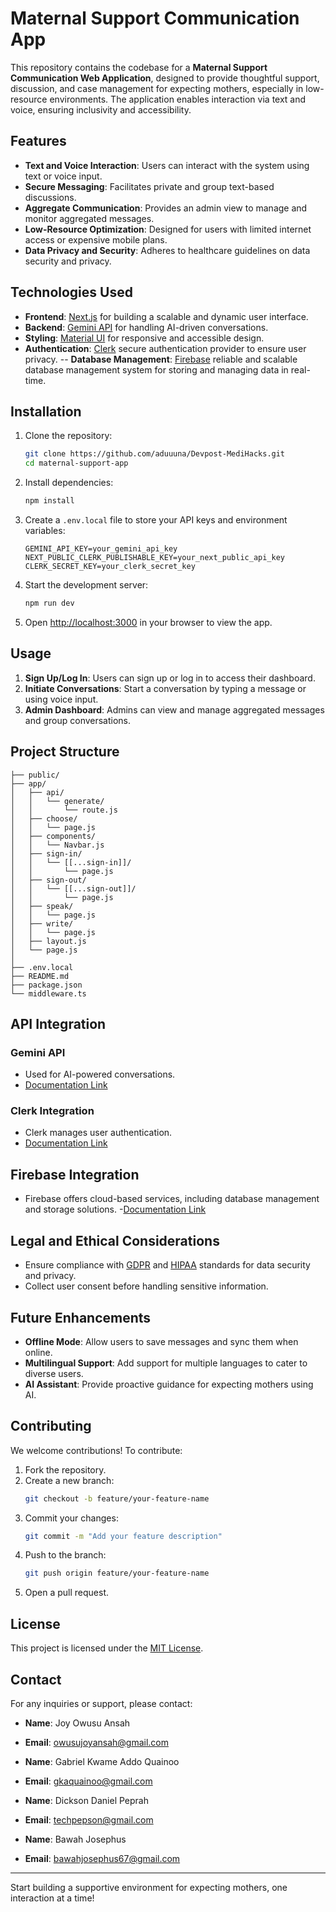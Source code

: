 # Maternal Support Communication App

This repository contains the codebase for a **Maternal Support Communication Web Application**, designed to provide thoughtful support, discussion, and case management for expecting mothers, especially in low-resource environments. The application enables interaction via text and voice, ensuring inclusivity and accessibility.

## Features

- **Text and Voice Interaction**: Users can interact with the system using text or voice input.
- **Secure Messaging**: Facilitates private and group text-based discussions.
- **Aggregate Communication**: Provides an admin view to manage and monitor aggregated messages.
- **Low-Resource Optimization**: Designed for users with limited internet access or expensive mobile plans.
- **Data Privacy and Security**: Adheres to healthcare guidelines on data security and privacy.

## Technologies Used

- **Frontend**: [Next.js](https://nextjs.org/) for building a scalable and dynamic user interface.
- **Backend**: [Gemini API](https://gemini-docs-link.com) for handling AI-driven conversations.
- **Styling**: [Material UI](https://mui.com/) for responsive and accessible design.
- **Authentication**: [Clerk](https://clerk.com)  secure authentication provider to ensure user privacy.
-- **Database Management**: [Firebase](https://firebase.google.com) reliable and scalable database management system for storing and managing data in real-time.

## Installation

1. Clone the repository:
   ```bash
   git clone https://github.com/aduuuna/Devpost-MediHacks.git
   cd maternal-support-app
   ```

2. Install dependencies:
   ```bash
   npm install
   ```

3. Create a `.env.local` file to store your API keys and environment variables:
   ```env
   GEMINI_API_KEY=your_gemini_api_key
   NEXT_PUBLIC_CLERK_PUBLISHABLE_KEY=your_next_public_api_key
   CLERK_SECRET_KEY=your_clerk_secret_key
   ```

4. Start the development server:
   ```bash
   npm run dev
   ```

5. Open [http://localhost:3000](http://localhost:3000) in your browser to view the app.

## Usage

1. **Sign Up/Log In**: Users can sign up or log in to access their dashboard.
2. **Initiate Conversations**: Start a conversation by typing a message or using voice input.
3. **Admin Dashboard**: Admins can view and manage aggregated messages and group conversations.

## Project Structure

```
├── public/
├── app/
│   ├── api/
│   │   └── generate/
│   │       └── route.js
│   ├── choose/
│   │   └── page.js
│   ├── components/
│   │   └── Navbar.js
│   ├── sign-in/
│   │   └── [[...sign-in]]/
│   │       └── page.js
│   ├── sign-out/
│   │   └── [[...sign-out]]/
│   │       └── page.js
│   ├── speak/
│   │   └── page.js
│   ├── write/
│   │   └── page.js
│   ├── layout.js
│   └── page.js
│
├── .env.local
├── README.md
├── package.json
└── middleware.ts

```

## API Integration

### Gemini API
- Used for AI-powered conversations.
- [Documentation Link](https://gemini-docs-link.com)

### Clerk Integration
- Clerk manages user authentication.
- [Documentation Link](https://clerk.com/docs)

## Firebase Integration
- Firebase offers cloud-based services, including database management and storage solutions.
-[Documentation Link](https://firebase.google.com/docs)

## Legal and Ethical Considerations

- Ensure compliance with [GDPR](https://gdpr-info.eu/) and [HIPAA](https://www.hhs.gov/hipaa/index.html) standards for data security and privacy.
- Collect user consent before handling sensitive information.

## Future Enhancements

- **Offline Mode**: Allow users to save messages and sync them when online.
- **Multilingual Support**: Add support for multiple languages to cater to diverse users.
- **AI Assistant**: Provide proactive guidance for expecting mothers using AI.

## Contributing

We welcome contributions! To contribute:
1. Fork the repository.
2. Create a new branch:
   ```bash
   git checkout -b feature/your-feature-name
   ```
3. Commit your changes:
   ```bash
   git commit -m "Add your feature description"
   ```
4. Push to the branch:
   ```bash
   git push origin feature/your-feature-name
   ```
5. Open a pull request.

## License

This project is licensed under the [MIT License](LICENSE).

## Contact

For any inquiries or support, please contact:
- **Name**: Joy Owusu Ansah
- **Email**: owusujoyansah@gmail.com

- **Name**: Gabriel Kwame Addo Quainoo
- **Email**: gkaquainoo@gmail.com

- **Name**: Dickson Daniel Peprah
- **Email**: techpepson@gmail.com

- **Name**: Bawah Josephus
- **Email**: bawahjosephus67@gmail.com
---

Start building a supportive environment for expecting mothers, one interaction at a time!

